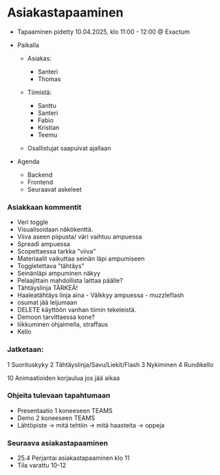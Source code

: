 # Asiakastapaaminen

- Tapaaminen pidetty 10.04.2025, klo 11:00 - 12:00 @ Exactum

- Paikalla
    - Asiakas:
        - Santeri
        - Thomas

    - Tiimistä:
        - Santtu
        - Santeri
        - Fabio
        - Kristian
        - Teemu

    - Osallistujat saapuivat ajallaan

- Agenda
    - Backend
    - Frontend
    - Seuraavat askeleet

### Asiakkaan kommentit
- Veri toggle
- Visualisoidaan näkökenttä.
- Viiva aseen piipusta/ väri vaihtuu ampuessa
- Spreadi ampuessa
- Scopettaessa tarkka "viiva"
- Materiaalit vaikuttaa seinän läpi ampumiseen
- Toggletettava "tähtäys"
- Seinänläpi ampuminen näkyy
- Pelaajittain mahdollista laittaa päälle?
- Tähtäyslinja TÄRKEÄ!
- Haaleatähtäys linja aina - Välkkyy ampuessa - muzzleflash
- osumat jää leijumaan
- DELETE käyttöön vanhan tiimin tekeleistä.
- Demoon tarvittaessa kone?
- liikkuminen ohjaimella, straffaus
- Kello

### Jatketaan:
1 Suorituskyky
2 Tähtäyslinja/Savu/Liekit/Flash
3 Nykiminen
4 Rundikello

10 Animaatioiden korjaulua jos jää aikaa

### Ohjeita tulevaan tapahtumaan
- Presentaatio 1 koneeseen TEAMS
- Demo 2 koneeseen TEAMS
- Lähtöpiste -> mitä tehtiin -> mitä haasteita -> oppeja

### Seuraava asiakastapaaminen
- 25.4 Perjantai asiakastapaaminen klo 11
- Tila varattu 10-12
